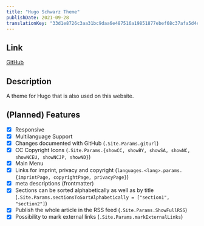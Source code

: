 ```yaml
---
title: "Hugo Schwarz Theme"
publishDate: 2021-09-28
translationKey: "33d1e8726c3aa31bc9daa6e487516a19851877ebef68c37afa5d4ec84c17bcb0"
---
```


## Link

[GitHub](https://github.com/thinegen/hugo-schwarz)

## Description

A theme for Hugo that is also used on this website.

## (Planned) Features

- [X] Responsive
- [X] Multilanguage Support
- [X] Changes documented with GitHub (`.Site.Params.giturl`)
- [X] CC Copyright Icons (`.Site.Params.{showCC, showBY, showSA, showNC, showNCEU, showNCJP, showND}`)
- [X] Main Menu
- [X] Links for imprint, privacy and copyright (`languages.<lang>.params.{imprintPage, copyrightPage, privacyPage}`)
- [X] meta descriptions (frontmatter)
- [X] Sections can be sorted alphabetically as well as by title (`.Site.Params.sectionsToSortAlphabetically = ["section1", "section2"]`)
- [X] Publish the whole article in the RSS feed (`.Site.Params.ShowFullRSS`)
- [X] Possibility to mark external links (`.Site.Params.markExternalLinks`)